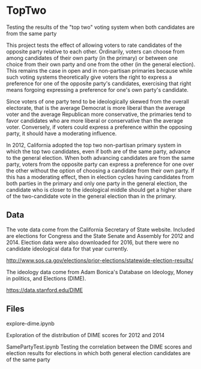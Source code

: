 # TopTwo
Testing the results of the "top two" voting system when both candidates are from the same party

This project tests the effect of allowing voters to rate candidates of the opposite party relative to each other. Ordinarily, voters can choose from among candidates of their own party (in the primary) or between one choice from their own party and one from the other (in the general election). This remains the case in open and in non-partisan primaries because while such voting systems theoretically give voters the right to express a preference for one of the opposite party's candidates, exercising that right means forgoing expressing a preference for one's own party's candidate.

Since voters of one party tend to be ideologically skewed from the overall electorate, that is the average Democrat is more liberal than the average voter and the average Republican more conservative, the primaries tend to favor candidates who are more liberal or conservative than the average voter. Conversely, if voters could express a preference within the opposing party, it should have a moderating influence.

In 2012, California adopted the top two non-partisan primary system in which the top two candidates, even if both are of the same party, advance to the general election. When both advancing candidates are from the same party, voters from the opposite party can express a preference for one over the other without the option of choosing a candidate from their own party. If this has a moderating effect, then in election cycles having candidates from both parties in the primary and only one party in the general election, the candidate who is closer to the ideological middle should get a higher share of the two-candidate vote in the general election than in the primary.

## Data
The vote data come from the California Secretary of State website. Included are elections for Congress and the State Senate and Assembly for 2012 and 2014. Election data were also downloaded for 2016, but there were no candidate ideological data for that year currently.

http://www.sos.ca.gov/elections/prior-elections/statewide-election-results/

The ideology data come from Adam Bonica's Database on Ideology, Money in politics, and Elections (DIME).

https://data.stanford.edu/DIME

## Files
explore-dime.ipynb 

Exploration of the distribution of DIME scores for 2012 and 2014


SamePartyTest.ipynb   Testing the correlation between the DIME scores and election results for elections in which both general election candidates are of the same party
